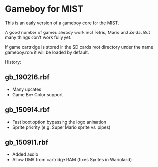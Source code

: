 Gameboy for MIST
================

This is an early version of a gameboy core for the MIST. 

A good number of games already work incl Tetris, Mario and Zelda. But
many things don't work fully yet.

If game cartridge is stored in the SD cards root directory under the name
gameboy.rom it will be loaded by default.

History:

gb_190216.rbf
-------------

- Many updates
- Game Boy Color support

gb_150914.rbf
-------------

- Fast boot option bypassing the logo animation
- Sprite priority (e.g. Super Mario sprite vs. pipes)

gb_150911.rbf
-------------

- Added audio
- Allow DMA from cartridge RAM (fixes Sprites in Warioland)
